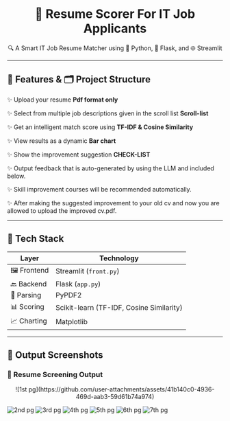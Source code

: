 <h1 align="center">📄 Resume Scorer For IT Job Applicants</h1>
<p align="center">🔍 A Smart IT Job Resume Matcher using 🐍 Python, 🧪 Flask, and 🌐 Streamlit</p>

---

## 🚀 Features & 🗂️ Project Structure

✨ Upload your resume **Pdf format only**  

✨ Select from multiple job descriptions given in the scroll list **Scroll-list**

✨ Get an intelligent match score using **TF-IDF & Cosine Similarity** 

✨ View results as a dynamic **Bar chart** 

✨ Show the improvement suggestion  **CHECK-LIST**

✨ Output feedback that is auto-generated by using the LLM  and included below.

✨ Skill improvement courses will be recommended automatically.

✨ After making the suggested improvement to your old cv and now you are allowed to upload the improved cv.pdf.

---

## 🧰 Tech Stack

| Layer      | Technology     |
|------------|----------------|
| 🖼️ Frontend | Streamlit (`front.py`) |
| 🔙 Backend  | Flask (`app.py`)       |
| 📄 Parsing  | PyPDF2                |
| 📊 Scoring  | Scikit-learn (TF-IDF, Cosine Similarity) |
| 📈 Charting | Matplotlib            |

---

## 📸 Output Screenshots

### 📝 Resume Screening Output

<p align="center">
  ![1st pg](https://github.com/user-attachments/assets/41b140c0-4936-469d-aab3-59d61b74a974)

  ![2nd pg](https://github.com/user-attachments/assets/79512fdf-ea82-4431-83b0-91ebbaf5e858)
  ![3rd pg](https://github.com/user-attachments/assets/4246b778-a73d-4234-af5a-e775f69cacd4)
  ![4th pg](https://github.com/user-attachments/assets/e286ab7b-6cc0-4d20-bd5b-d3ded40ed9d0)
  ![5th pg](https://github.com/user-attachments/assets/5a24e3d2-ee0d-4cd2-a2ca-a10498ab7008)
  ![6th pg](https://github.com/user-attachments/assets/7861c7fa-da7c-41ab-a119-f94c47d1f389)
  ![7th pg](https://github.com/user-attachments/assets/c121cc23-785b-4da7-9622-ad4fd5a80c8c)

</p>





